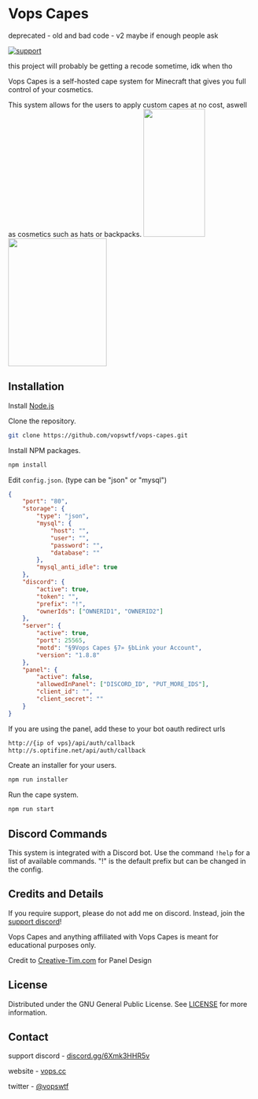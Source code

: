 # Vops Capes
deprecated - old and bad code - v2 maybe if enough people ask

<p>
   <a href="https://discord.gg/6Xmk3HHR5v">
   <img src="https://img.shields.io/discord/893202408501551204?color=blue&label=support%20discord"
      alt="support"></a>
<p>
this project will probably be getting a recode sometime, idk when tho

Vops Capes is a self-hosted cape system for Minecraft that gives you full control of your cosmetics.

This system allows for the users to apply custom capes at no cost, aswell as cosmetics such as hats or backpacks.
<img src="https://i.imgur.com/jyCJ8c6.png" data-canonical-src="https://i.imgur.com/jyCJ8c6.png" width="125" height="260" />
<img src="https://i.imgur.com/GeOBVmq.png" data-canonical-src="https://i.imgur.com/GeOBVmq.png" width="200" height="260" />

## Installation

Install [Node.js](https://nodejs.org/en/)

Clone the repository.
```bash
git clone https://github.com/vopswtf/vops-capes.git
```

Install NPM packages.
```bash
npm install
```

Edit `config.json`. (type can be "json" or "mysql")
```json
{
    "port": "80",
    "storage": {
        "type": "json",
        "mysql": {
            "host": "",
            "user": "",
            "password": "",
            "database": ""
        },
        "mysql_anti_idle": true
    },
    "discord": {
        "active": true,
        "token": "",
        "prefix": "!",
        "ownerIds": ["OWNERID1", "OWNERID2"]
    },
    "server": {
        "active": true,
        "port": 25565,
        "motd": "§9Vops Capes §7» §bLink your Account",
        "version": "1.8.8"
    },
    "panel": {
        "active": false,
        "allowedInPanel": ["DISCORD_ID", "PUT_MORE_IDS"],
        "client_id": "",
        "client_secret": ""
    }
}
```

If you are using the panel, add these to your bot oauth redirect urls
```bash
http://{ip of vps}/api/auth/callback
http://s.optifine.net/api/auth/callback
```

Create an installer for your users.
```bash
npm run installer
```

Run the cape system.
```bash
npm run start
```

## Discord Commands

This system is integrated with a Discord bot. Use the command `!help` for a list of available commands. "!" is the default prefix but can be changed in the config.

## Credits and Details

If you require support, please do not add me on discord. Instead, join the [support discord](https://discord.gg/6Xmk3HHR5v)!

Vops Capes and anything affiliated with Vops Capes is meant for educational purposes only.

Credit to [Creative-Tim.com](https://www.creative-tim.com/product/material-dashboard) for Panel Design
   
## License

Distributed under the GNU General Public License. See [LICENSE](https://github.com/vopswtf/vops-capes/blob/main/LICENSE) for more information.

## Contact

support discord - [discord.gg/6Xmk3HHR5v](https://discord.gg/6Xmk3HHR5v)
   
website - [vops.cc](https://vops.cc)

twitter - [@vopswtf](https://twitter.com/vopswtf)
